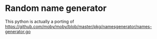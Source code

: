 # Random name generator

This python is actually a porting of https://github.com/moby/moby/blob/master/pkg/namesgenerator/names-generator.go
